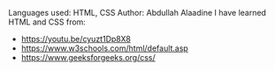 Languages used: HTML, CSS
Author: Abdullah Alaadine
I have learned HTML and CSS from:
- https://youtu.be/cyuzt1Dp8X8
- https://www.w3schools.com/html/default.asp
- https://www.geeksforgeeks.org/css/